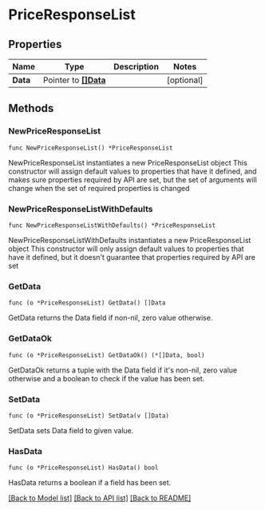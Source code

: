 # PriceResponseList

## Properties

Name | Type | Description | Notes
------------ | ------------- | ------------- | -------------
**Data** | Pointer to [**[]Data**](Data.md) |  | [optional] 

## Methods

### NewPriceResponseList

`func NewPriceResponseList() *PriceResponseList`

NewPriceResponseList instantiates a new PriceResponseList object
This constructor will assign default values to properties that have it defined,
and makes sure properties required by API are set, but the set of arguments
will change when the set of required properties is changed

### NewPriceResponseListWithDefaults

`func NewPriceResponseListWithDefaults() *PriceResponseList`

NewPriceResponseListWithDefaults instantiates a new PriceResponseList object
This constructor will only assign default values to properties that have it defined,
but it doesn't guarantee that properties required by API are set

### GetData

`func (o *PriceResponseList) GetData() []Data`

GetData returns the Data field if non-nil, zero value otherwise.

### GetDataOk

`func (o *PriceResponseList) GetDataOk() (*[]Data, bool)`

GetDataOk returns a tuple with the Data field if it's non-nil, zero value otherwise
and a boolean to check if the value has been set.

### SetData

`func (o *PriceResponseList) SetData(v []Data)`

SetData sets Data field to given value.

### HasData

`func (o *PriceResponseList) HasData() bool`

HasData returns a boolean if a field has been set.


[[Back to Model list]](../README.md#documentation-for-models) [[Back to API list]](../README.md#documentation-for-api-endpoints) [[Back to README]](../README.md)


